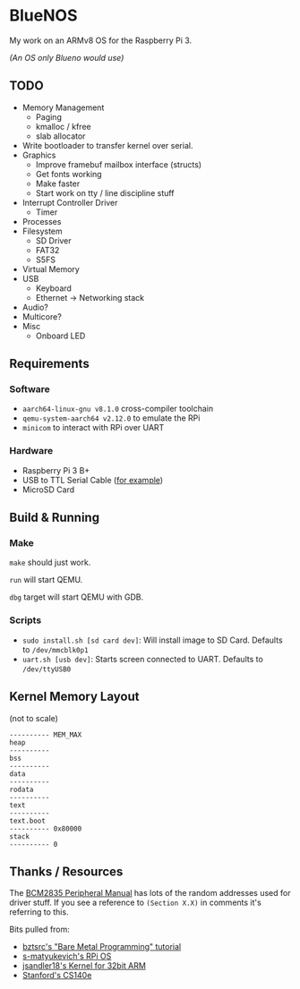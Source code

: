 # BlueNOS

My work on an ARMv8 OS for the Raspberry Pi 3.

*(An OS only Blueno would use)*

## TODO

- Memory Management
  - Paging
  - kmalloc / kfree
  - slab allocator
- Write bootloader to transfer kernel over serial.
- Graphics
  - Improve framebuf mailbox interface (structs)
  - Get fonts working
  - Make faster
  - Start work on tty / line discipline stuff
- Interrupt Controller Driver
  - Timer
- Processes
- Filesystem
  - SD Driver
  - FAT32
  - S5FS
- Virtual Memory
- USB
  - Keyboard
  - Ethernet -> Networking stack
- Audio?
- Multicore?
- Misc
  - Onboard LED

## Requirements
### Software
- `aarch64-linux-gnu v8.1.0` cross-compiler toolchain
- `qemu-system-aarch64 v2.12.0` to emulate the RPi
- `minicom` to interact with RPi over UART

### Hardware
- Raspberry Pi 3 B+
- USB to TTL Serial Cable ([for example][usb_to_ttl])
- MicroSD Card

## Build & Running
### Make

`make` should just work.

`run` will start QEMU.

`dbg` target will start QEMU with GDB.

### Scripts
- `sudo install.sh [sd card dev]`: Will install image to SD Card. Defaults to `/dev/mmcblk0p1`
- `uart.sh [usb dev]`: Starts screen connected to UART. Defaults to `/dev/ttyUSB0`

## Kernel Memory Layout
(not to scale)
```
---------- MEM_MAX
heap
----------
bss
----------
data
----------
rodata
----------
text
----------
text.boot
---------- 0x80000
stack
---------- 0
```

## Thanks / Resources

The [BCM2835 Peripheral Manual](https://web.stanford.edu/class/cs140e/docs/BCM2837-ARM-Peripherals.pdf)
has lots of the random addresses used for driver stuff. If you see a reference to `(Section X.X)`
in comments it's referring to this.

Bits pulled from:
- [bztsrc's "Bare Metal Programming" tutorial](https://github.com/bztsrc/raspi3-tutorial)
- [s-matyukevich's RPi OS](https://github.com/s-matyukevich/raspberry-pi-os)
- [jsandler18's Kernel for 32bit ARM](https://github.com/jsandler18/raspi-kernel)
- [Stanford's CS140e](https://web.stanford.edu/class/cs140e)

[usb_to_ttl]: https://www.amazon.com/JBtek-WINDOWS-Supported-Raspberry-Programming/dp/B00QT7LQ88/

